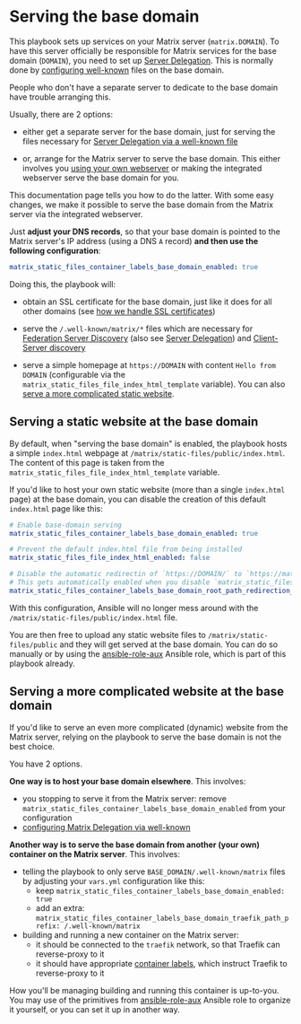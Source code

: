 # Serving the base domain

This playbook sets up services on your Matrix server (`matrix.DOMAIN`).
To have this server officially be responsible for Matrix services for the base domain (`DOMAIN`), you need to set up [Server Delegation](howto-server-delegation.md).
This is normally done by [configuring well-known](configuring-well-known.md) files on the base domain.

People who don't have a separate server to dedicate to the base domain have trouble arranging this.

Usually, there are 2 options:

- either get a separate server for the base domain, just for serving the files necessary for [Server Delegation via a well-known file](howto-server-delegation.md#server-delegation-via-a-well-known-file)

- or, arrange for the Matrix server to serve the base domain. This either involves you [using your own webserver](configuring-playbook-own-webserver.md) or making the integrated webserver serve the base domain for you.

This documentation page tells you how to do the latter. With some easy changes, we make it possible to serve the base domain from the Matrix server via the integrated webserver.

Just **adjust your DNS records**, so that your base domain is pointed to the Matrix server's IP address (using a DNS `A` record) **and then use the following configuration**:

```yaml
matrix_static_files_container_labels_base_domain_enabled: true
```

Doing this, the playbook will:

- obtain an SSL certificate for the base domain, just like it does for all other domains (see [how we handle SSL certificates](configuring-playbook-ssl-certificates.md))

- serve the `/.well-known/matrix/*` files which are necessary for [Federation Server Discovery](configuring-well-known.md#introduction-to-client-server-discovery) (also see [Server Delegation](howto-server-delegation.md)) and [Client-Server discovery](configuring-well-known.md#introduction-to-client-server-discovery)

- serve a simple homepage at `https://DOMAIN` with content `Hello from DOMAIN` (configurable via the `matrix_static_files_file_index_html_template` variable). You can also [serve a more complicated static website](#serving-a-static-website-at-the-base-domain).


## Serving a static website at the base domain

By default, when "serving the base domain" is enabled, the playbook hosts a simple `index.html` webpage at `/matrix/static-files/public/index.html`.
The content of this page is taken from the `matrix_static_files_file_index_html_template` variable.

If you'd like to host your own static website (more than a single `index.html` page) at the base domain, you can disable the creation of this default `index.html` page like this:

```yaml
# Enable base-domain serving
matrix_static_files_container_labels_base_domain_enabled: true

# Prevent the default index.html file from being installed
matrix_static_files_file_index_html_enabled: false

# Disable the automatic redirectin of `https://DOMAIN/` to `https://matrix.DOMAIN/`.
# This gets automatically enabled when you disable `matrix_static_files_file_index_html_enabled`, as we're doing above.
matrix_static_files_container_labels_base_domain_root_path_redirection_enabled: false
```

With this configuration, Ansible will no longer mess around with the `/matrix/static-files/public/index.html` file.

You are then free to upload any static website files to `/matrix/static-files/public` and they will get served at the base domain.
You can do so manually or by using the [ansible-role-aux](https://github.com/mother-of-all-self-hosting/ansible-role-aux) Ansible role, which is part of this playbook already.


## Serving a more complicated website at the base domain

If you'd like to serve an even more complicated (dynamic) website from the Matrix server, relying on the playbook to serve the base domain is not the best choice.

You have 2 options.

**One way is to host your base domain elsewhere**. This involves:
- you stopping to serve it from the Matrix server: remove `matrix_static_files_container_labels_base_domain_enabled` from your configuration
- [configuring Matrix Delegation via well-known](./configuring-well-known.md)

**Another way is to serve the base domain from another (your own) container on the Matrix server**. This involves:
- telling the playbook to only serve `BASE_DOMAIN/.well-known/matrix` files by adjusting your `vars.yml` configuration like this:
  - keep `matrix_static_files_container_labels_base_domain_enabled: true`
  - add an extra: `matrix_static_files_container_labels_base_domain_traefik_path_prefix: /.well-known/matrix`
- building and running a new container on the Matrix server:
  - it should be connected to the `traefik` network, so that Traefik can reverse-proxy to it
  - it should have appropriate [container labels](https://docs.docker.com/config/labels-custom-metadata/), which instruct Traefik to reverse-proxy to it

How you'll be managing building and running this container is up-to-you. You may use of the primitives from [ansible-role-aux](https://github.com/mother-of-all-self-hosting/ansible-role-aux) Ansible role to organize it yourself, or you can set it up in another way.
